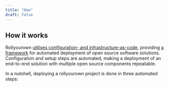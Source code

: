 ```yaml
---
title: "How"
draft: false
---
```

<!-- SPDX-FileCopyrightText: 2022 Wilfred Nicoll <xyzroller@rollyourown.xyz> -->
<!-- SPDX-License-Identifier: CC-BY-SA-4.0 -->

## How it works

Rollyourown [utilises configuration- and infrastructure-as-code](/rollyourown/how_to_use/deploy/#introduction), providing [a framework](/collaborate/project_and_module_development/general_architecture/) for automated deployment of open source software solutions. Configuration and setup steps are automated, making a deployment of an end-to-end solution with multiple open source components repeatable.

In a nutshell, deploying a rollyourown project is done in three automated steps:
